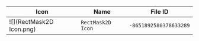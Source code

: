 | Icon | Name | File ID |
| ---  | ---  | ---     |
| ![](RectMask2D Icon.png) | `RectMask2D Icon` | `-8651892580378633289` |
